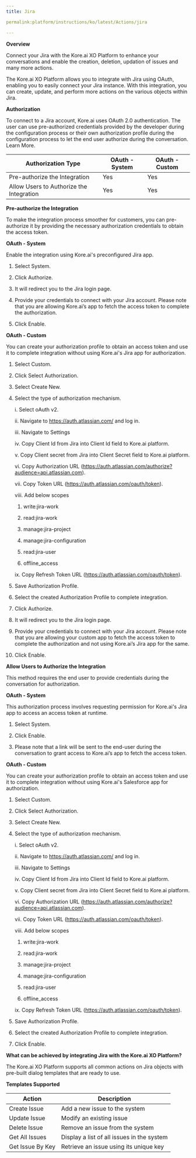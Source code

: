```yaml
---
title: Jira

permalink:platform/instructions/ko/latest/Actions/jira

---
```


<base target="_blank">
<container>

**Overview**

Connect your Jira with the Kore.ai XO Platform to enhance your conversations and enable the creation, deletion, updation of issues and many more actions.

The Kore.ai XO Platform allows you to integrate with Jira using OAuth, enabling you to easily connect your Jira instance. With this integration, you can create, update, and perform more actions on the various objects within Jira.


</container>

<container>

**Authorization**
 
To connect to a Jira account, Kore.ai uses OAuth 2.0 authentication. The user can use pre-authorized credentials provided by the developer during the configuration process or their own authorization profile during the configuration process to let the end user authorize during the conversation. Learn More.
 
 |Authorization Type                      | OAuth - System | OAuth - Custom |
 |----------------------------------------|----------------|----------------|
 |Pre-authorize the Integration           |       Yes      |       Yes      |
 |Allow Users to Authorize the Integration|       Yes      |       Yes      |


**Pre-authorize the Integration**
 
 To make the integration process smoother for customers, you can pre-authorize it by providing the necessary authorization credentials to obtain the access token.

**OAuth - System**
 
 Enable the integration using Kore.ai's preconfigured Jira app. 
 
1. Select System.
 
2. Click Authorize.
 
3. It will redirect you to the Jira login page. 
 
4. Provide your credentials to connect with your Jira account.
   Please note that you are allowing Kore.ai’s app to fetch the access token to complete the authorization.
 
5. Click Enable.
 
 
**OAuth - Custom**
 
 You can create your authorization profile to obtain an access token and use it to complete integration without using Kore.ai's Jira app for authorization.
 
1. Select Custom.
 
2. Click Select Authorization.
 
3. Select Create New.
 
4. Select the type of authorization mechanism. 
 
   i.   Select oAuth v2.
 
   ii.   Navigate to https://auth.atlassian.com/ and log in.
 
   iii.  Navigate to Settings 
 
   iv.   Copy Client Id from Jira into Client Id field to Kore.ai platform.
 
   v.   Copy Client secret from Jira into Client Secret field to Kore.ai platform.
 
   vi.   Copy Authorization URL (https://auth.atlassian.com/authorize?audience=api.atlassian.com).
 
   vii.  Copy Token URL (https://auth.atlassian.com/oauth/token).
 
   viii.   Add below scopes
 
      1. write:jira-work 
 
      2. read:jira-work  
 
      3. manage:jira-project 
  
      4. manage:jira-configuration 
  
      5. read:jira-user 
  
      6. offline_access
  
   ix.   Copy Refresh Token URL (https://auth.atlassian.com/oauth/token).
 
5. Save Authorization Profile.
 
6. Select the created Authorization Profile to complete integration.
 
7. Click Authorize.
 
8. It will redirect you to the Jira login page.
 
9. Provide your credentials to connect with your Jira account. 
   Please note that you are allowing your custom app to fetch the access token to complete the authorization and not using Kore.ai’s Jira app for the same.
 
10. Click Enable.
 
 
**Allow Users to Authorize the Integration**
 
This method requires the end user to provide credentials during the conversation for authorization.
 
**OAuth - System**
 
 This authorization process involves requesting permission for Kore.ai's Jira app to access an access token at runtime.
 
1. Select System.
 
2. Click Enable.
 
3. Please note that a link will be sent to the end-user during the conversation to grant access to Kore.ai’s app to fetch the access token.
 
 **OAuth - Custom**
 
 You can create your authorization profile to obtain an access token and use it to complete integration without using Kore.ai's Salesforce app for authorization.
 
1. Select Custom.
 
2. Click Select Authorization.
 
3. Select Create New.
 
4. Select the type of authorization mechanism. 
 
   i.   Select oAuth v2.
 
   ii.   Navigate to https://auth.atlassian.com/ and log in.
 
   iii.  Navigate to Settings 
 
   iv.   Copy Client Id from Jira into Client Id field to Kore.ai platform.
 
    v.   Copy Client secret from Jira into Client Secret field to Kore.ai platform.
 
   vi.   Copy Authorization URL (https://auth.atlassian.com/authorize?audience=api.atlassian.com).
 
   vii.  Copy Token URL (https://auth.atlassian.com/oauth/token).
 
   viii.   Add below scopes
 
      1. write:jira-work 
 
      2. read:jira-work  
 
      3. manage:jira-project 
  
      4. manage:jira-configuration 
  
      5. read:jira-user 
  
      6. offline_access
  
   ix.   Copy Refresh Token URL (https://auth.atlassian.com/oauth/token).
 
5. Save Authorization Profile.
 
6. Select the created Authorization Profile to complete integration.
 
7. Click Enable.
 
</container>

<container>

**What can be achieved by integrating Jira with the Kore.ai XO Platform?**
 
The Kore.ai XO Platform supports all common actions on Jira objects with pre-built dialog templates that are ready to use. 
 
**Templates Supported**

| Action           | Description            |
|------------------|------------------------|
|Create Issue        |Add a new issue to the system|
|Update Issue       |Modify an existing issue|
|Delete Issue     |Remove an issue from the system|
|Get All Issues      |Display a list of all issues in the system
|Get Issue By Key       |Retrieve an issue using its unique key|

</container>


